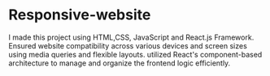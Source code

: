 # Responsive-website
I made this project using HTML,CSS, JavaScript and React.js Framework.
Ensured website compatibility across various devices and screen sizes using media queries and flexible layouts.
utilized React's component-based architecture to manage and organize the frontend logic efficiently.
